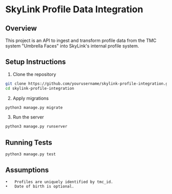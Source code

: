 # SkyLink Profile Data Integration

## Overview
This project is an API to ingest and transform profile data from the TMC system "Umbrella Faces" into SkyLink's internal profile system.

## Setup Instructions
1. Clone the repository
```bash
git clone https://github.com/yourusername/skylink-profile-integration.git
cd skylink-profile-integration
```

2.	Apply migrations
```bash
python3 manage.py migrate
```

3.	Run the server
```bash
python3 manage.py runserver
```



## Running Tests
```bash
python3 manage.py test
```


## Assumptions
	•	Profiles are uniquely identified by tmc_id.
	•	Date of birth is optional.